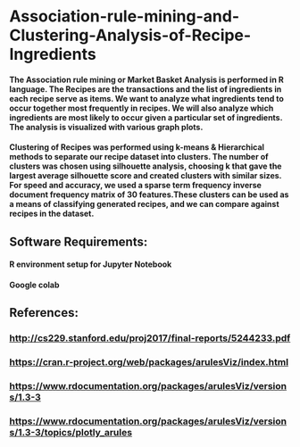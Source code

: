 # Association-rule-mining-and-Clustering-Analysis-of-Recipe-Ingredients

#### The Association rule mining or Market Basket Analysis is performed in R language. The Recipes are the transactions and the list of ingredients in each recipe serve as items. We want to analyze what ingredients tend to occur together most frequently in recipes. We will also analyze which ingredients are most likely to occur given a particular set of ingredients. The analysis is visualized with various graph plots.
#### Clustering of Recipes was performed using k-means & Hierarchical methods to separate our recipe dataset into clusters. The number of clusters was chosen using silhouette analysis, choosing k that gave the largest average silhouette score and created clusters with similar sizes. For speed and accuracy, we used a sparse term frequency inverse document frequency matrix of 30 features.These clusters can be used as a means of classifying generated recipes, and we can compare against recipes in the dataset.

## Software Requirements:
#### R environment setup for Jupyter Notebook
#### Google colab

## References:
### http://cs229.stanford.edu/proj2017/final-reports/5244233.pdf 
### https://cran.r-project.org/web/packages/arulesViz/index.html 
### https://www.rdocumentation.org/packages/arulesViz/versions/1.3-3 
### https://www.rdocumentation.org/packages/arulesViz/versions/1.3-3/topics/plotly_arules

